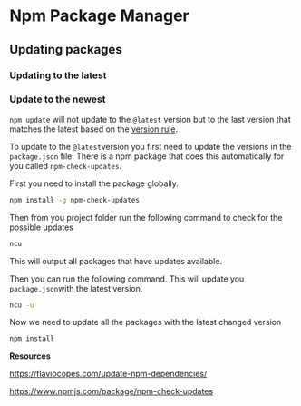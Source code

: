 # Npm Package Manager

## Updating packages

### Updating to the latest

### Update to the newest

`npm update` will not update to the `@latest` version but to the last version that matches the latest based on the [version rule](https://flaviocopes.com/npm-semantic-versioning/).

To update to the `@latest`version you first need to update the versions in the `package.json` file. There is a npm package that does this automatically for you called `npm-check-updates`.

First you need to install the package globally.

```bash
npm install -g npm-check-updates
```

Then from you project folder run the following command to check for the possible updates

```bash
ncu
```

This will output all packages that have updates available.

Then you can run the following command. This will update you `package.json`with the latest version.

```bash
ncu -u
```

Now we need to update all the packages with the latest changed version

```bash
npm install
```

**Resources**

https://flaviocopes.com/update-npm-dependencies/

https://www.npmjs.com/package/npm-check-updates

